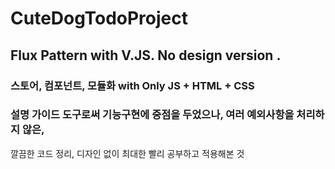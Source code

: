 # CuteDogTodoProject  
## Flux Pattern with V.JS. No design version .   

### 스토어, 컴포넌트, 모듈화 with Only JS + HTML + CSS  

### 설명 가이드 도구로써 기능구현에 중점을 두었으나, 여러 예외사항을 처리하지 않은,
  깔끔한 코드 정리, 디자인 없이 최대한 빨리 공부하고 적용해본 것  
